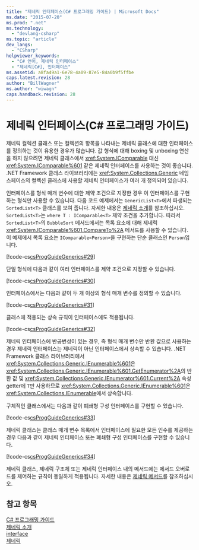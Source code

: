 ```yaml
---
title: "제네릭 인터페이스(C# 프로그래밍 가이드) | Microsoft Docs"
ms.date: "2015-07-20"
ms.prod: ".net"
ms.technology: 
  - "devlang-csharp"
ms.topic: "article"
dev_langs: 
  - "CSharp"
helpviewer_keywords: 
  - "C# 언어, 제네릭 인터페이스"
  - "제네릭[C#], 인터페이스"
ms.assetid: a8fa49a1-6e78-4a09-87e5-84a0b9f5ffbe
caps.latest.revision: 28
author: "BillWagner"
ms.author: "wiwagn"
caps.handback.revision: 28
---
```

# 제네릭 인터페이스(C# 프로그래밍 가이드)
제네릭 컬렉션 클래스 또는 컬렉션의 항목을 나타내는 제네릭 클래스에 대한 인터페이스를 정의하는 것이 유용한 경우가 많습니다.  값 형식에 대해 boxing 및 unboxing 연산을 하지 않으려면 제네릭 클래스에서 <xref:System.IComparable> 대신 <xref:System.IComparable%601> 같은 제네릭 인터페이스를 사용하는 것이 좋습니다.  .NET Framework 클래스 라이브러리에는 <xref:System.Collections.Generic> 네임스페이스의 컬렉션 클래스에 사용할 제네릭 인터페이스가 여러 개 정의되어 있습니다.  
  
 인터페이스를 형식 매개 변수에 대한 제약 조건으로 지정한 경우 이 인터페이스를 구현하는 형식만 사용할 수 있습니다.  다음 코드 예제에서는 `GenericList<T>`에서 파생되는 `SortedList<T>` 클래스를 보여 줍니다.  자세한 내용은 [제네릭 소개](../../../csharp/programming-guide/generics/introduction-to-generics.md)를 참조하십시오.  `SortedList<T>`는 `where T : IComparable<T>` 제약 조건을 추가합니다.  따라서 `SortedList<T>`의 `BubbleSort` 메서드에서는 목록 요소에 대해 제네릭 <xref:System.IComparable%601.CompareTo%2A> 메서드를 사용할 수 있습니다.  이 예제에서 목록 요소는 `IComparable<Person>`을 구현하는 단순 클래스인 `Person`입니다.  
  
 [!code-cs[csProgGuideGenerics#29](../../../csharp/programming-guide/generics/codesnippet/csharp/generic-interfaces_1.cs)]  
  
 단일 형식에 다음과 같이 여러 인터페이스를 제약 조건으로 지정할 수 있습니다.  
  
 [!code-cs[csProgGuideGenerics#30](../../../csharp/programming-guide/generics/codesnippet/csharp/generic-interfaces_2.cs)]  
  
 인터페이스에서는 다음과 같이 두 개 이상의 형식 매개 변수를 정의할 수 있습니다.  
  
 [!code-cs[csProgGuideGenerics#31](../../../csharp/programming-guide/generics/codesnippet/csharp/generic-interfaces_3.cs)]  
  
 클래스에 적용되는 상속 규칙이 인터페이스에도 적용됩니다.  
  
 [!code-cs[csProgGuideGenerics#32](../../../csharp/programming-guide/generics/codesnippet/csharp/generic-interfaces_4.cs)]  
  
 제네릭 인터페이스에 반공변성이 있는 경우, 즉 형식 매개 변수만 반환 값으로 사용하는 경우 제네릭 인터페이스는 제네릭이 아닌 인터페이스에서 상속할 수 있습니다.  .NET Framework 클래스 라이브러리에서 <xref:System.Collections.Generic.IEnumerable%601>은 <xref:System.Collections.Generic.IEnumerable%601.GetEnumerator%2A>의 반환 값 및 <xref:System.Collections.Generic.IEnumerator%601.Current%2A> 속성 getter에 `T`만 사용하므로 <xref:System.Collections.Generic.IEnumerable%601>은 <xref:System.Collections.IEnumerable>에서 상속합니다.  
  
 구체적인 클래스에서는 다음과 같이 폐쇄형 구성 인터페이스를 구현할 수 있습니다.  
  
 [!code-cs[csProgGuideGenerics#33](../../../csharp/programming-guide/generics/codesnippet/csharp/generic-interfaces_5.cs)]  
  
 제네릭 클래스는 클래스 매개 변수 목록에서 인터페이스에 필요한 모든 인수를 제공하는 경우 다음과 같이 제네릭 인터페이스 또는 폐쇄형 구성 인터페이스를 구현할 수 있습니다.  
  
 [!code-cs[csProgGuideGenerics#34](../../../csharp/programming-guide/generics/codesnippet/csharp/generic-interfaces_6.cs)]  
  
 제네릭 클래스, 제네릭 구조체 또는 제네릭 인터페이스 내의 메서드에는 메서드 오버로드를 제어하는 규칙이 동일하게 적용됩니다.  자세한 내용은 [제네릭 메서드](../../../csharp/programming-guide/generics/generic-methods.md)를 참조하십시오.  
  
## 참고 항목  
 [C\# 프로그래밍 가이드](../../../csharp/programming-guide/index.md)   
 [제네릭 소개](../../../csharp/programming-guide/generics/introduction-to-generics.md)   
 [interface](../../../csharp/language-reference/keywords/interface.md)   
 [제네릭](../Topic/Generics%20in%20the%20.NET%20Framework.md)